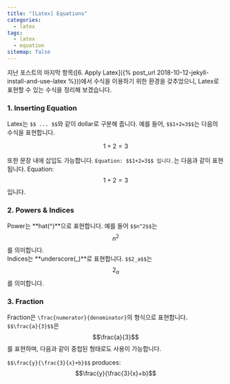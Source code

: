 ```yaml
---
title: "[Latex] Equations"
categories:
  - latex
tags:
  - latex
  - equation
sitemap: false
---
```


지난 포스트의 마지막 항목([6. Apply Latex]({% post_url 2018-10-12-jekyll-install-and-use-latex %}))에서 
수식을 이용하기 위한 환경을 갖추었으니, Latex로 표현할 수 있는 수식을 정리해 보겠습니다.

### 1. Inserting Equation

Latex는 `$$ ... $$`와 같이 dollar로 구분해 줍니다. 
예를 들어, `$$1+2=3$$`는 다음의 수식을 표현합니다.

$$1+2=3$$

또한 문장 내에 삽입도 가능합니다. `Equation: $$1+2=3$$ 입니다.`는 다음과 같이 표현됩니다.
Equation: $$1+2=3$$ 입니다.

### 2. Powers & Indices

Power는 **hat(^)**으로 표현합니다. 예를 들어 `$$n^2$$`는 $$n^2$$를 의미합니다.<br>
Indices는 **underscore(_)**로 표현합니다. `$$2_a$$`는 $$2_a$$를 의미합니다.

### 3. Fraction

Fraction은 `\frac{numerator}{denominator}`의 형식으로 표현합니다.<br>
`$$\frac{a}{3}$$`은 $$\frac{a}{3}$$를 표현하며,
다음과 같이 중첩된 형태로도 사용이 가능합니다.

`$$\frac{y}{\frac{3}{x}+b}$$` produces: $$\frac{y}{\frac{3}{x}+b}$$

